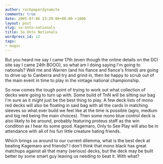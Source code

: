 ```yaml
---
author: rockpaperdynamite
comments: true
date: 2005-07-06 13:29:00+00:00 +1000
layout: post
slug: so-onto-nationals
title: So Onto Nationals
wordpress_id: 12
tags:
- magic
---
```


But you heard me say I came 17th (even though the online details on the DCI site say I came 24th BOOO), so what am I doing saying I'm going to nationals? Well me and Warren (and his fiance and fiance's friend) are going to drive up to Canberra and try and grind in, then be happy to scrub out of the main event in time to play in the vintage national championship.

So now comes the tough point of trying to work out what collection of decks were going to turn up with. Some build of TnN will be sitting our bag I'm sure as it might just be the best thing to play. A few deck lists of mono red decks will also be floating in said bag with all the cards in matching sleeves so what ever build we feel like at the time is possible (agro, medium and big red being the main choices). Then some mono blue control deck is also likely to be around, probably featuring proteus staff as the win condition as I hear its some good. Kagemaro, Only to See Play will also be in attendance with all of his fun little creature hating friends.

Which brings us around to our current dilemma, what is the best deck at beating Kagemaro and friends? I don't think that mono black has great matchups against all that many (serious) decks, but the deck may be built better by some smart guy leaving us needing to beat it. With what?




